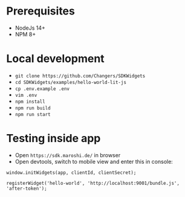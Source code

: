 # Prerequisites 
* NodeJs 14+
* NPM 8+

# Local development
* `git clone https://github.com/Changers/SDKWidgets`
* `cd SDKWidgets/examples/hello-world-lit-js`
* `cp .env.example .env`
* `vim .env` 
* `npm install`
* `npm run build`
* `npm run start`

# Testing inside app
* Open `https://sdk.maroshi.de/` in browser
* Open devtools, switch to mobile view and enter this in console: 
```
window.initWidgets(app, clientId, clientSecret);

registerWidget('hello-world', 'http://localhost:9001/bundle.js', 'after-token');
```
